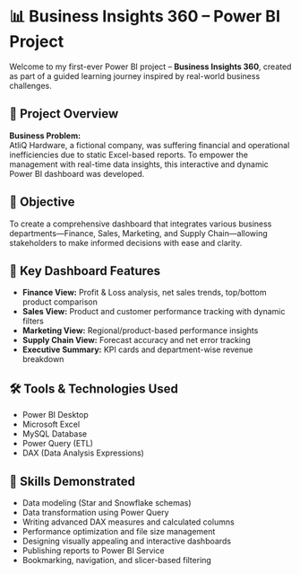 # 📊 Business Insights 360 – Power BI Project

Welcome to my first-ever Power BI project – **Business Insights 360**, created as part of a guided learning journey inspired by real-world business challenges.

## 🚀 Project Overview

**Business Problem:**  
AtliQ Hardware, a fictional company, was suffering financial and operational inefficiencies due to static Excel-based reports. To empower the management with real-time data insights, this interactive and dynamic Power BI dashboard was developed.

## 🎯 Objective

To create a comprehensive dashboard that integrates various business departments—Finance, Sales, Marketing, and Supply Chain—allowing stakeholders to make informed decisions with ease and clarity.

## 📌 Key Dashboard Features

- **Finance View:** Profit & Loss analysis, net sales trends, top/bottom product comparison  
- **Sales View:** Product and customer performance tracking with dynamic filters  
- **Marketing View:** Regional/product-based performance insights  
- **Supply Chain View:** Forecast accuracy and net error tracking  
- **Executive Summary:** KPI cards and department-wise revenue breakdown  

## 🛠️ Tools & Technologies Used

- Power BI Desktop
- Microsoft Excel
- MySQL Database
- Power Query (ETL)
- DAX (Data Analysis Expressions)

## 🧠 Skills Demonstrated

- Data modeling (Star and Snowflake schemas)
- Data transformation using Power Query
- Writing advanced DAX measures and calculated columns
- Performance optimization and file size management
- Designing visually appealing and interactive dashboards
- Publishing reports to Power BI Service
- Bookmarking, navigation, and slicer-based filtering

